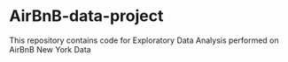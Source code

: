 # AirBnB-data-project
This repository contains code for Exploratory Data Analysis performed on AirBnB New York Data
